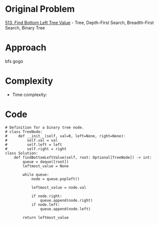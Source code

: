 # Original Problem
<!-- Describe your first thoughts on how to solve this problem. -->
[513. Find Bottom Left Tree Value](https://leetcode.com/problems/find-bottom-left-tree-value/description) - Tree, Depth-First Search, Breadth-First Search, Binary Tree
  
# Approach
<!-- Describe your approach to solving the problem. -->
bfs gogo 

# Complexity

- Time complexity:
<!-- Add your time complexity here, e.g. $$O(n)$$ -->

<!-- Add your space complexity here, e.g. $$O(n)$$ -->

# Code

```python3
# Definition for a binary tree node.
# class TreeNode:
#     def __init__(self, val=0, left=None, right=None):
#         self.val = val
#         self.left = left
#         self.right = right
class Solution:
    def findBottomLeftValue(self, root: Optional[TreeNode]) -> int:
        queue = deque([root])
        leftmost_value = None

        while queue:
            node = queue.popleft()

            leftmost_value = node.val

            if node.right:
                queue.append(node.right)
            if node.left:
                queue.append(node.left)

        return leftmost_value
            
```
